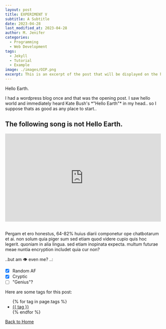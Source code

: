 ```yaml
---
layout: post
title: EXPERIMENT V
subtitle: A Subtitle
date: 2023-04-28
last_modified_at: 2023-04-28
author: M. Jenifer
categories:
  - Programming
  - Web Development
tags:
  - Jekyll
  - Tutorial
  - Example
image: ./images/OIP.png
excerpt: This is an excerpt of the post that will be displayed on the homepage
---
```


<p>Hello Earth.</p>

<p>I had a wordpress blog once and that was the opening post. I saw hello world and immediately heard Kate Bush's *"Hello Earth"* in my head.. so I suppose thats as good as any place to start..</p>

<h2>The following song is not Hello Earth.</h2>

<div class="video-container">
  <iframe width="100%" height="auto" src="https://www.youtube.com/embed/oKOmhHWFuB4?autoplay=1" title="YouTube video player" frameborder="0" allow="accelerometer; autoplay; clipboard-write; encrypted-media; gyroscope; picture-in-picture; web-share" allowfullscreen></iframe>

</div>

<br>

<p>Pergam et ero honestus, 64-82% huius diarii componetur ope chatbotarum et ai. non solum quia piger sum sed etiam quod videre cupio quis hoc legerit. quoniam in alia lingua. sed etiam inopinata expecta. multum futurae meae nuntia encryption includet quia cur non?</p>

<!-- <p>How did you even get here ~~Sah~~ ..:</p>

<ul>
  <li>Making Dubs</li>
  <li>MIDI/Programming</li>
  <li>A/V</li>
</ul> -->

<p>..but am 👁️ even me? ..:</p>

- [x] Random AF
- [x] Cryptic
- [ ] "Genius"?

<p>Here are some tags for this post:</p>
<ul>
{% for tag in page.tags %}
  <li><a href="/tags/{{ tag }}/">{{ tag }}</a></li>
{% endfor %}
</ul>

<p><a href="/">Back to Home</a></p>

<style>
.video-container {
  position: relative;
  padding-bottom: 56.25%;
  height: 0;
}

.video-container iframe {
  position: absolute;
  top: 0;
  left: 0;
  width: 100%;
  height: 100%;
}
</style>
